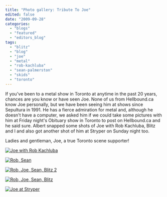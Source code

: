 ```yaml
---
title: "Photo gallery: Tribute To Joe"
edited: false
date: "2009-09-28"
categories:
  - "blogs"
  - "featured"
  - "editors_blog"
tags:
  - "blitz"
  - "blog"
  - "joe"
  - "metal"
  - "rob-kachluba"
  - "sean-palmerston"
  - "skids"
  - "toronto"
---
```


If you've been to a metal show in Toronto at anytime in the past 20 years, chances are you know or have seen Joe. None of us from Hellbound.ca know Joe personally, but we have been seeing him at shows since Sepultura in 1991. He has a fierce admiration for metal and, although he doesn't have a computer, we asked him if we could take some pictures with him at Friday night's Obituary show in Toronto to post on Hellbound.ca and he said sure. Albert snapped some shots of Joe with Rob Kachluba, Blitz and I and also got another shot of him at Stryper on Sunday night too.

Ladies and gentleman, Joe, a true Toronto scene supporter!

[![Joe with Rob Kachluba](http://www.hellbound.ca/wp-content/uploads/2009/09/Rob.jpg "Joe with Rob Kachluba")](http://www.hellbound.ca/wp-content/uploads/2009/09/Rob.jpg)

[![Rob, Sean](http://www.hellbound.ca/wp-content/uploads/2009/09/Rob-Sean.jpg "Rob, Sean")](http://www.hellbound.ca/wp-content/uploads/2009/09/Rob-Sean.jpg)

[![Rob, Joe, Sean, Blitz 2](http://www.hellbound.ca/wp-content/uploads/2009/09/Rob-Joe-Sean-Blitz-2.jpg "Rob, Joe, Sean, Blitz 2")](http://www.hellbound.ca/wp-content/uploads/2009/09/Rob-Joe-Sean-Blitz-2.jpg)

[![Rob, Joe, Sean, Blitz](http://www.hellbound.ca/wp-content/uploads/2009/09/Rob-Joe-Sean-Blitz.jpg "Rob, Joe, Sean, Blitz")](http://www.hellbound.ca/wp-content/uploads/2009/09/Rob-Joe-Sean-Blitz.jpg)

[![Joe at Stryper](http://www.hellbound.ca/wp-content/uploads/2009/09/Joe-at-Stryper.jpg "Joe at Stryper")](http://www.hellbound.ca/wp-content/uploads/2009/09/Joe-at-Stryper.jpg)
